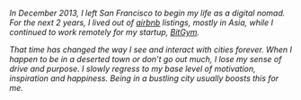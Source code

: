 *In December 2013, I left San Francisco to begin my life as a digital nomad. For the next 2 years, I lived out of [airbnb](http://www.airbnb.com/c/komanakuttan?s=8) listings, mostly in Asia, while I continued to work remotely for my startup, [BitGym](http://www.bitgym.com).*

*That time has changed the way I see and interact with cities forever. When I happen to be in a deserted town or don’t go out much, I lose my sense of drive and purpose. I slowly regress to my base level of motivation, inspiration and happiness. Being in a bustling city usually boosts this for me.*
